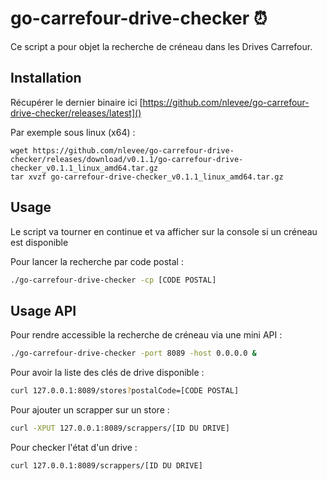 # go-carrefour-drive-checker :alarm_clock:

Ce script a pour objet la recherche de créneau dans les Drives Carrefour.

## Installation

Récupérer le dernier binaire ici [https://github.com/nlevee/go-carrefour-drive-checker/releases/latest]()

Par exemple sous linux (x64) :

```
wget https://github.com/nlevee/go-carrefour-drive-checker/releases/download/v0.1.1/go-carrefour-drive-checker_v0.1.1_linux_amd64.tar.gz
tar xvzf go-carrefour-drive-checker_v0.1.1_linux_amd64.tar.gz
```

## Usage

Le script va tourner en continue et va afficher sur la console si un créneau est disponible

Pour lancer la recherche par code postal :

```bash
./go-carrefour-drive-checker -cp [CODE POSTAL]
```

## Usage API

Pour rendre accessible la recherche de créneau via une mini API :

```bash
./go-carrefour-drive-checker -port 8089 -host 0.0.0.0 &
```

Pour avoir la liste des clés de drive disponible :

```bash
curl 127.0.0.1:8089/stores?postalCode=[CODE POSTAL]
```

Pour ajouter un scrapper sur un store :

```bash
curl -XPUT 127.0.0.1:8089/scrappers/[ID DU DRIVE]
```

Pour checker l'état d'un drive :

```bash
curl 127.0.0.1:8089/scrappers/[ID DU DRIVE]
```
